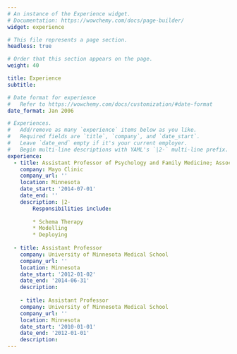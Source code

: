 ```yaml
---
# An instance of the Experience widget.
# Documentation: https://wowchemy.com/docs/page-builder/
widget: experience

# This file represents a page section.
headless: true

# Order that this section appears on the page.
weight: 40

title: Experience
subtitle:

# Date format for experience
#   Refer to https://wowchemy.com/docs/customization/#date-format
date_format: Jan 2006

# Experiences.
#   Add/remove as many `experience` items below as you like.
#   Required fields are `title`, `company`, and `date_start`.
#   Leave `date_end` empty if it's your current employer.
#   Begin multi-line descriptions with YAML's `|2-` multi-line prefix.
experience:
  - title: Assistant Professor of Psychology and Family Medicine; Associate Program Director, Family Medicine Residency Program
    company: Mayo Clinic
    company_url: ''
    location: Minnesota
    date_start: '2014-07-01'
    date_end: ''
    description: |2-
        Responsibilities include:
        
        * Schema Therapy
        * Modelling
        * Deploying
        
  - title: Assistant Professor
    company: University of Minnesota Medical School
    company_url: ''
    location: Minnesota
    date_start: '2012-01-02'
    date_end: '2014-06-31'
    description: 
    
    - title: Assistant Professor
    company: University of Minnesota Medical School
    company_url: ''
    location: Minnesota
    date_start: '2010-01-01'
    date_end: '2012-01-01'
    description: 
---
```

